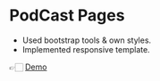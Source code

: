 # PodCast Pages

- Used bootstrap tools & own styles.
- Implemented responsive template.

👉🏻 [Demo]([https://tenorionestor.github.io/norte-cast/])

